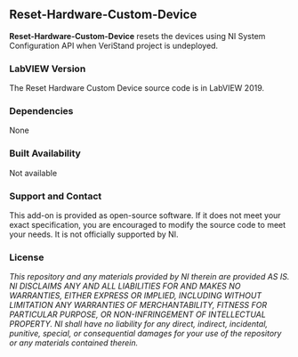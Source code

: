 ## Reset-Hardware-Custom-Device ##

**Reset-Hardware-Custom-Device** resets the devices using NI System Configuration API when VeriStand project is undeployed.

### LabVIEW Version ###

The Reset Hardware Custom Device source code is in LabVIEW 2019.

### Dependencies ###
None

### Built Availability ###
Not available

### Support and Contact ###
This add-on is provided as open-source software.  If it does not meet your exact specification, you are encouraged to modify the source code to meet your needs.  It is not officially supported by NI.

### License ###

*This repository and any materials provided by NI therein are provided AS IS. NI DISCLAIMS ANY AND ALL LIABILITIES FOR AND MAKES NO WARRANTIES, EITHER EXPRESS OR IMPLIED, INCLUDING WITHOUT LIMITATION ANY WARRANTIES OF MERCHANTABILITY, FITNESS FOR  PARTICULAR PURPOSE, OR NON-INFRINGEMENT OF INTELLECTUAL PROPERTY. NI shall have no liability for any direct, indirect, incidental, punitive, special, or consequential damages for your use of the repository or any materials contained therein.*
